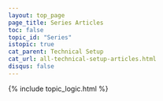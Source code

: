 ```yaml
---
layout: top_page
page_title: Series Articles
toc: false
topic_id: "Series"
istopic: true
cat_parent: Technical Setup
cat_url: all-technical-setup-articles.html
disqus: false
---
```



{% include topic_logic.html %}
